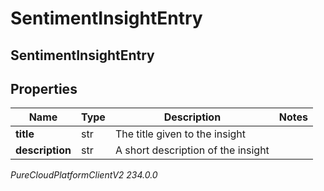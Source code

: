 # SentimentInsightEntry

## SentimentInsightEntry

## Properties

|Name | Type | Description | Notes|
|------------ | ------------- | ------------- | -------------|
| **title** | str | The title given to the insight | |
| **description** | str | A short description of the insight | |



_PureCloudPlatformClientV2 234.0.0_
